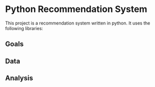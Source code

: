 # Python Recommendation System

This project is a recommendation system written in python. It uses the following libraries:

## Goals

## Data

## Analysis